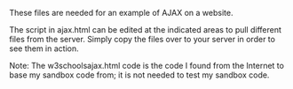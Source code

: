 These files are needed for an example of AJAX on a website.

The script in ajax.html can be edited at the indicated areas to pull different files from the server.  Simply copy the files over to your server in order to see them in action.

Note: The w3schoolsajax.html code is the code I found from the Internet to base my sandbox code from; it is not needed to test my sandbox code.
